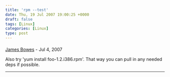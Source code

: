 ```yaml
---
title: 'rpm --test'
date: Thu, 19 Jul 2007 19:00:25 +0000
draft: false
tags: [Linux]
categories: [Linux]
type: post
---
```



#### 
[James Bowes](http://jbowes.dangerouslyinc.com "jbowes@gmail.com") - <time datetime="2007-07-19 19:52:54">Jul 4, 2007</time>

Also try 'yum install foo-1.2.i386.rpm'. That way you can pull in any needed deps if possible.
<hr />
